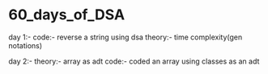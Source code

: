 # 60_days_of_DSA
day 1:- code:- reverse a string using dsa 
        theory:- time complexity(gen notations)

day 2:- theory:- array as adt 
        code:- coded an array using classes as an adt        
